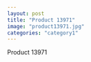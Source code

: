 ```yaml
---
layout: post
title: "Product 13971"
image: "product13971.jpg"
categories: "category1"
---
```

Product 13971
